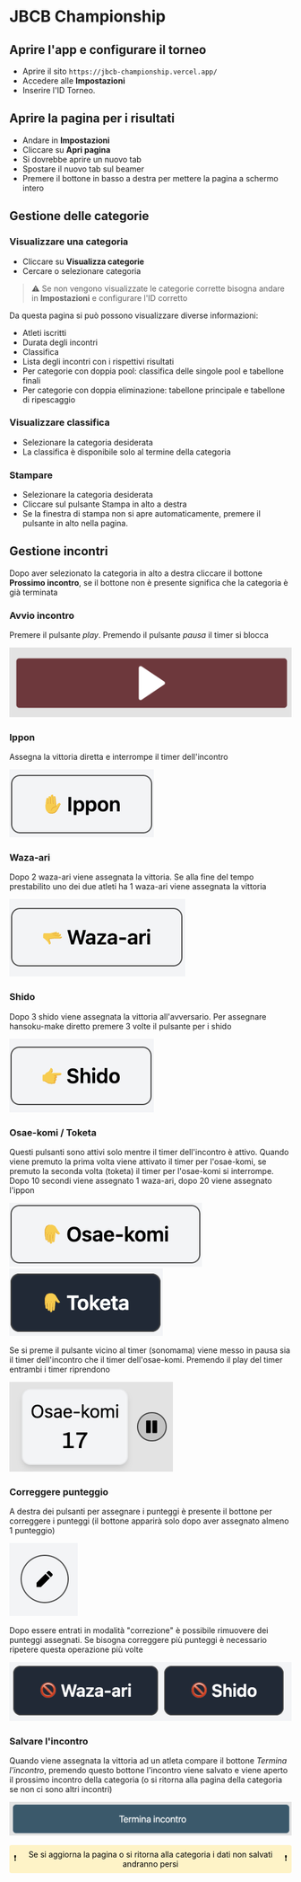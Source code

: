 # JBCB Championship

## Aprire l'app e configurare il torneo

- Aprire il sito `https://jbcb-championship.vercel.app/`
- Accedere alle **Impostazioni**
- Inserire l'ID Torneo.

## Aprire la pagina per i risultati

- Andare in **Impostazioni**
- Cliccare su **Apri pagina**
- Si dovrebbe aprire un nuovo tab
- Spostare il nuovo tab sul beamer
- Premere il bottone in basso a destra per mettere la pagina a schermo intero

## Gestione delle categorie

### Visualizzare una categoria

- Cliccare su **Visualizza categorie**
- Cercare o selezionare categoria

> :warning: Se non vengono visualizzate le categorie corrette bisogna andare in **Impostazioni** e configurare l'ID corretto

Da questa pagina si può possono visualizzare diverse informazioni:

- Atleti iscritti
- Durata degli incontri
- Classifica
- Lista degli incontri con i rispettivi risultati
- Per categorie con doppia pool: classifica delle singole pool e tabellone finali
- Per categorie con doppia eliminazione: tabellone principale e tabellone di ripescaggio

<div style="page-break-after: always;"></div>

### Visualizzare classifica

- Selezionare la categoria desiderata
- La classifica è disponibile solo al termine della categoria

### Stampare

- Selezionare la categoria desiderata
- Cliccare sul pulsante Stampa in alto a destra
- Se la finestra di stampa non si apre automaticamente, premere il pulsante in alto nella pagina.

## Gestione incontri

Dopo aver selezionato la categoria in alto a destra cliccare il bottone **Prossimo incontro**, se il bottone non è presente significa che la categoria è già terminata

### Avvio incontro

Premere il pulsante _play_. Premendo il pulsante _pausa_ il timer si blocca

![play](./play.png)

### Ippon

Assegna la vittoria diretta e interrompe il timer dell'incontro

![ippon](./ippon.png)

<div style="page-break-after: always;"></div>

### Waza-ari

Dopo 2 waza-ari viene assegnata la vittoria. Se alla fine del tempo prestabilito uno dei due atleti ha 1 waza-ari viene assegnata la vittoria

![waza-ari](./waza-ari.png)

### Shido

Dopo 3 shido viene assegnata la vittoria all'avversario. Per assegnare hansoku-make diretto premere 3 volte il pulsante per i shido

![shido](./shido.png)

<div style="page-break-after: always;"></div>

### Osae-komi / Toketa

Questi pulsanti sono attivi solo mentre il timer dell'incontro è attivo. Quando viene premuto la prima volta viene attivato il timer per l'osae-komi, se premuto la seconda volta (toketa) il timer per l'osae-komi si interrompe. Dopo 10 secondi viene assegnato 1 waza-ari, dopo 20 viene assegnato l'ippon

![osaekomi](./osaekomi.png)
![toketa](./toketa.png)

Se si preme il pulsante vicino al timer (sonomama) viene messo in pausa sia il timer dell'incontro che il timer dell'osae-komi. Premendo il play del timer entrambi i timer riprendono

![sonomamma](./sonomamma.png)

<div style="page-break-after: always;"></div>

### Correggere punteggio

A destra dei pulsanti per assegnare i punteggi è presente il bottone per correggere i punteggi (il bottone apparirà solo dopo aver assegnato almeno 1 punteggio)

![edit](./edit.png)

Dopo essere entrati in modalità "correzione" è possibile rimuovere dei punteggi assegnati. Se bisogna correggere più punteggi è necessario ripetere questa operazione più volte

![remove](./remove.png)

### Salvare l'incontro

Quando viene assegnata la vittoria ad un atleta compare il bottone _Termina l'incontro_, premendo questo bottone l'incontro viene salvato e viene aperto il prossimo incontro della categoria (o si ritorna alla pagina della categoria se non ci sono altri incontri)

![termina](./termina.png)

<div style="padding: 8px; border-radius: 4px; background: #fef3c7; color: black; display: flex; justify-content: space-between; align-items: center;">
    <span>❗</span>
    <span style="text-align: center">Se si aggiorna la pagina o si ritorna alla categoria i dati non salvati andranno persi</span>
    <span>❗</span>
<div>
